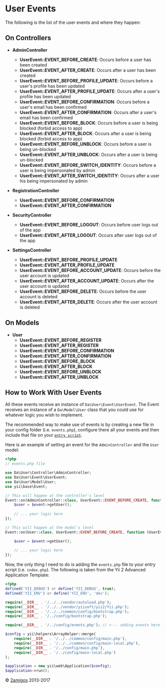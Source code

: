User Events
===========

The following is the list of the user events and where they happen: 

On Controllers
--------------

- **AdminController**
    - **UserEvent::EVENT_BEFORE_CREATE**: Occurs before a user has been created
    - **UserEvent::EVENT_AFTER_CREATE**: Occurs after a user has been created 
    - **UserEvent::EVENT_BEFORE_PROFILE_UPDATE**: Occurs before a user's profile has been updated
    - **UserEvent::EVENT_AFTER_PROFILE_UPDATE**: Occurs after a user's profile has been updated
    - **UserEvent::EVENT_BEFORE_CONFIRMATION**: Occurs before a user's email has been confirmed
    - **UserEvent::EVENT_AFTER_CONFIRMATION**: Occurs after a user's email has been confirmed
    - **UserEvent::EVENT_BEFORE_BLOCK**: Occurs before a user is being blocked (forbid access to app)
    - **UserEvent::EVENT_AFTER_BLOCK**: Occurs after a user is being blocked (forbid access to app)
    - **UserEvent::EVENT_BEFORE_UNBLOCK**: Occurs before a user is being un-blocked
    - **UserEvent::EVENT_AFTER_UNBLOCK**: Occurs after a user is being un-blocked
    - **UserEvent::EVENT_BEFORE_SWITCH_IDENTITY**: Occurs before a user is being impersonated by admin
    - **UserEvent::EVENT_AFTER_SWITCH_IDENTITY**: Occurs after a user his being impersonated by admin


- **RegistrationController**
    - **UserEvent::EVENT_BEFORE_CONFIRMATION**
    - **UserEvent::EVENT_AFTER_CONFIRMATION**


- **SecurityController**
    - **UserEvent::EVENT_BEFORE_LOGOUT**: Occurs before user logs out of the app
    - **UserEvent::EVENT_AFTER_LOGOUT**: Occurs after user logs out of the app


- **SettingsController**
    - **UserEvent::EVENT_BEFORE_PROFILE_UPDATE**
    - **UserEvent::EVENT_AFTER_PROFILE_UPDATE**
    - **UserEvent::EVENT_BEFORE_ACCOUNT_UPDATE**: Occurs before the user account is updated
    - **UserEvent::EVENT_AFTER_ACCOUNT_UPDATE**: Occurs after the user account is updated
    - **UserEvent::EVENT_BEFORE_DELETE**: Occurs before the user account is deleted
    - **UserEvent::EVENT_AFTER_DELETE**: Occurs after the user account is deleted

On Models
---------

- **User**
    - **UserEvent::EVENT_BEFORE_REGISTER**
    - **UserEvent::EVENT_AFTER_REGISTER**
    - **UserEvent::EVENT_BEFORE_CONFIRMATION**
    - **UserEvent::EVENT_AFTER_CONFIRMATION**
    - **UserEvent::EVENT_BEFORE_BLOCK**
    - **UserEvent::EVENT_AFTER_BLOCK**
    - **UserEvent::EVENT_BEFORE_UNBLOCK**
    - **UserEvent::EVENT_AFTER_UNBLOCK**

How to Work With User Events
----------------------------

All these events receive an instance of `Da\User\Event\UserEvent`. The Event receives an instance of a `Da\Model\User` 
class that you could use for whatever logic you wish to implement. 

The recommended way to make use of events is by creating a new file in your config folder (i.e. `events.php`), configure 
there all your events and then include that file on your 
[`entry script`](http://www.yiiframework.com/doc-2.0/guide-structure-entry-scripts.html).

Here is an example of setting an event for the `AdminController` and the `User` model: 

```php 
<?php 
// events.php file

use Da\User\Controller\AdminController;
use Da\User\Event\UserEvent;
use Da\User\Model\User;
use yii\base\Event;

// This will happen at the controller's level
Event::on(AdminController::class, UserEvent::EVENT_BEFORE_CREATE, function (UserEvent $event) {
    $user = $event->getUser();
    
    // ... your logic here
});

// This will happen at the model's level
Event::on(User::class, UserEvent::EVENT_BEFORE_CREATE, function (UserEvent $event) {

    $user = $event->getUser();
    
    // ... your logic here
});

```

Now, the only thing I need to do is adding the `events.php` file to your entry script (i.e. `index.php`). The following 
is taken from the Yii 2 Advanced Application Template:

```php 
<?php
defined('YII_DEBUG') or define('YII_DEBUG', true);
defined('YII_ENV') or define('YII_ENV', 'dev');

require(__DIR__ . '/../../vendor/autoload.php');
require(__DIR__ . '/../../vendor/yiisoft/yii2/Yii.php');
require(__DIR__ . '/../../common/config/bootstrap.php');
require(__DIR__ . '/../config/bootstrap.php');

require(__DIR__ . '/../config/events.php'); // <--- adding events here! :)

$config = yii\helpers\ArrayHelper::merge(
    require(__DIR__ . '/../../common/config/main.php'),
    require(__DIR__ . '/../../common/config/main-local.php'),
    require(__DIR__ . '/../config/main.php'),
    require(__DIR__ . '/../config/main-local.php')
);

$application = new yii\web\Application($config);
$application->run();

```

© [2amigos](http://www.2amigos.us/) 2013-2017

